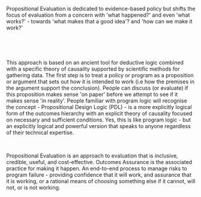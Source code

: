 Propositional Evaluation is dedicated to evidence-based policy but shifts the focus of evaluation from a concern with 'what happened?' and even 'what works?' - towards 'what makes that a good idea'? and 'how can we make it work?'

​

​

This approach is based on an ancient tool for deductive logic combined with a specific theory of causality supported by scientific methods for gathering data. The first step is to treat a policy or program as a proposition or argument that sets out how it is intended to work (i.e how the premises in the argument support the conclusion). People can discuss (or evaluate) if this proposition makes sense 'on paper' before we attempt to see if it makes sense 'in reality'. People familiar with program logic will recognise the concept - Propositional Design Logic (PDL) - is a more explicitly logical form of the outcomes hierarchy with an explicit theory of causality focused on necessary and sufficient conditions. Yes, this is like program logic - but an explicitly logical and powerful version that speaks to anyone regardless of their technical expertise.

​

Propositional Evaluation is an approach to evaluation that is inclusive, credible, useful, and cost-effective. Outcomes Assurance is the associated practice for making it happen. An end-to-end process to manage risks to program failure - providing confidence that it will work, and assurance that it is working, or a rational means of choosing something else if it cannot, will not, or is not working.